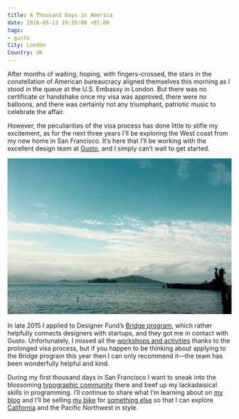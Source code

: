 ```yaml
---
title: A Thousand Days in America
date: 2016-05-13 19:35:00 +01:00
tags:
- gusto
City: London
Country: UK
---
```


After months of waiting, hoping, with fingers-crossed, the stars in the constellation of American bureaucracy aligned themselves this morning as I stood in the queue at the <span class="caps">U.S.</span> Embassy in London. But there was no certificate or handshake once my visa was approved, there were no balloons, and there was certainly not any triumphant, patriotic music to celebrate the affair.

However, the peculiarities of the visa process has done little to stifle my excitement, as for the next three years I'll be exploring the West coast from my new home in San Francisco. It’s here that I’ll be working with the excellent design team at [Gusto](https://gusto.com/), and I simply can’t wait to get started.

![IMG_0188.jpg](/uploads/IMG_0188.jpg)

In late 2015 I applied to Designer Fund’s [Bridge program](http://designerfund.com/bridge/), which rather helpfully connects designers with startups, and they got me in contact with Gusto. Unfortunately, I missed all the [workshops and activities](http://designerfund.com/bridge/program/) thanks to the prolonged visa process, but if you happen to be thinking about applying to the Bridge program this year then I can only recommend it—the team has been wonderfully helpful and kind.

During my first thousand days in San Francisco I want to sneak into the blossoming [typographic community](https://www.instagram.com/letterformarchive/) there and beef up my lackadaisical skills in programming. I’ll continue to share what I’m learning about on [my blog](http://css-tricks.com) and I’ll be selling [my bike](https://www.instagram.com/p/BEepFDlDUqv/?taken-by=robinrendle) for [something else](https://www.youtube.com/watch?v=dw1dYR36Gwg) so that I can explore [California](https://www.youtube.com/watch?v=OsCfufAp2tM) and the Pacific Northwest in style.

